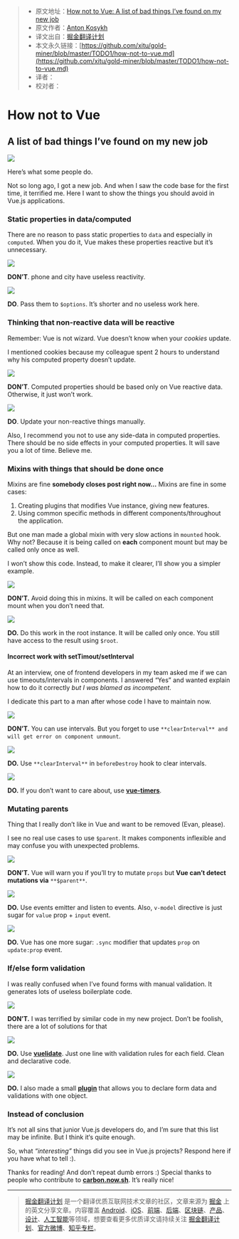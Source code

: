 > * 原文地址：[How not to Vue: A list of bad things I’ve found on my new job](https://itnext.io/how-not-to-vue-18f16fe620b5)
> * 原文作者：[Anton Kosykh](https://itnext.io/@kelin2025?source=post_header_lockup)
> * 译文出自：[掘金翻译计划](https://github.com/xitu/gold-miner)
> * 本文永久链接：[https://github.com/xitu/gold-miner/blob/master/TODO1/how-not-to-vue.md](https://github.com/xitu/gold-miner/blob/master/TODO1/how-not-to-vue.md)
> * 译者：
> * 校对者：

# How not to Vue 

## A list of bad things I’ve found on my new job

![](https://cdn-images-1.medium.com/max/800/1*pWo4h-AhSfgyFHDlAkchcw.png)

Here’s what some people do.

Not so long ago, I got a new job. And when I saw the code base for the first time, it terrified me. Here I want to show the things you should avoid in Vue.js applications. 

### Static properties in data/computed

There are no reason to pass static properties to `data` and especially in `computed`. When you do it, Vue makes these properties reactive but it’s unnecessary.

![](https://cdn-images-1.medium.com/max/800/1*TUsVw4rEJwhw2iFuSyEWkw.png)

**DON’T**. phone and city have useless reactivity.

![](https://cdn-images-1.medium.com/max/800/1*HYgxVfj99dt-yaGIeSABGw.png)

**DO**. Pass them to `$options`. It’s shorter and no useless work here.

### Thinking that non-reactive data will be reactive

Remember: Vue is not wizard. Vue doesn’t know when your _cookies_ update.

I mentioned cookies because my colleague spent 2 hours to understand why his computed property doesn’t update.

![](https://cdn-images-1.medium.com/max/800/1*mSQ5DXcLOlFK6vfdz-Gyjw.png)

**DON’T**. Computed properties should be based only on Vue reactive data. Otherwise, it just won’t work.

![](https://cdn-images-1.medium.com/max/800/1*Q7HhvYfTsHNUZLMcnptbhw.png)

**DO**. Update your non-reactive things manually.

Also, I recommend you not to use any side-data in computed properties. There should be no side effects in your computed properties. It will save you a lot of time. Believe me.

### Mixins with things that should be done once

Mixins are fine **somebody closes post right now…** Mixins are fine in some cases:

1. Creating plugins that modifies Vue instance, giving new features.
2. Using common specific methods in different components/throughout the application.

But one man made a global mixin with very slow actions in `mounted` hook. Why not? Because it is being called on **each** component mount but may be called only once as well.

I won’t show this code. Instead, to make it clearer, I’ll show you a simpler example.

![](https://cdn-images-1.medium.com/max/800/1*qCp4mZoUYKb2PPoqDFeByA.png)

**DON’T.** Avoid doing this in mixins. It will be called on each component mount when you don’t need that.

![](https://cdn-images-1.medium.com/max/800/1*7-g24ZUvldsPh8XIIPaxTw.png)

**DO.** Do this work in the root instance. It will be called only once. You still have access to the result using `$root`.

#### Incorrect work with setTimout/setInterval

At an interview, one of frontend developers in my team asked me if we can use timeouts/intervals in components. I answered “Yes” and wanted explain how to do it correctly _but I was blamed as incompetent_.

I dedicate this part to a man after whose code I have to maintain now.

![](https://cdn-images-1.medium.com/max/800/1*FxPRflqqk8K6wRr4jUyFBQ.png)

**DON’T.** You can use intervals. But you forget to use `**clearInterval** and will get error on component unmount`.

![](https://cdn-images-1.medium.com/max/800/1*7kBqD5KNSkCTTpP2O7FUgw.png)

**DO.** Use `**clearInterval**` in `beforeDestroy` hook to clear intervals.

![](https://cdn-images-1.medium.com/max/800/1*Tmr7GIY7saojZkOPoVQfuQ.png)

**DO.** If you don’t want to care about, use [**vue-timers**](https://github.com/kelin2025/vue-timers).

### Mutating parents

Thing that I really don’t like in Vue and want to be removed (Evan, please).

I see no real use cases to use `$parent`. It makes components inflexible and may confuse you with unexpected problems.

![](https://cdn-images-1.medium.com/max/800/1*MYb4iAVzlvQPZDWqCnJM0w.png)

**DON’T.** Vue will warn you if you’ll try to mutate `props` but **Vue can’t detect mutations via** `**$parent**`.

![](https://cdn-images-1.medium.com/max/800/1*pJkabHNu8Gx7f4UMM07FMg.png)

**DO.** Use events emitter and listen to events. Also, `v-model` directive is just sugar for `value` prop + `input` event.

![](https://cdn-images-1.medium.com/max/800/1*yypns5Qp2y_t7HrsPT5O7g.png)

**DO.** Vue has one more sugar: `.sync` modifier that updates `prop` on `update:prop` event.

### If/else form validation

I was really confused when I’ve found forms with manual validation. It generates lots of useless boilerplate code.

![](https://cdn-images-1.medium.com/max/800/1*yn_pt6eFfOIz-RvMEA30gQ.png)

**DON’T.** I was terrified by similar code in my new project. Don’t be foolish, there are a lot of solutions for that

![](https://cdn-images-1.medium.com/max/800/1*omOSNM6WmpsYSN3C4dy4dw.png)

**DO.** Use [**vuelidate**](https://monterail.github.io/vuelidate/). Just one line with validation rules for each field. Clean and declarative code.

![](https://cdn-images-1.medium.com/max/800/1*_4S2iHw93lSS_GIeceJ_YA.png)

**DO.** I also made a small [**plugin**](https://github.com/Kelin2025/vuelidate-forms) that allows you to declare form data and validations with one object.

### Instead of conclusion

It’s not all sins that junior Vue.js developers do, and I’m sure that this list may be infinite. But I think it‘s quite enough.

So, what _“interesting”_ things did you see in Vue.js projects? Respond here if you have what to tell :).

Thanks for reading! And don’t repeat dumb errors :) Special thanks to people who contribute to [**carbon.now.sh**](https://carbon.now.sh/). It’s really nice!


---

> [掘金翻译计划](https://github.com/xitu/gold-miner) 是一个翻译优质互联网技术文章的社区，文章来源为 [掘金](https://juejin.im) 上的英文分享文章。内容覆盖 [Android](https://github.com/xitu/gold-miner#android)、[iOS](https://github.com/xitu/gold-miner#ios)、[前端](https://github.com/xitu/gold-miner#前端)、[后端](https://github.com/xitu/gold-miner#后端)、[区块链](https://github.com/xitu/gold-miner#区块链)、[产品](https://github.com/xitu/gold-miner#产品)、[设计](https://github.com/xitu/gold-miner#设计)、[人工智能](https://github.com/xitu/gold-miner#人工智能)等领域，想要查看更多优质译文请持续关注 [掘金翻译计划](https://github.com/xitu/gold-miner)、[官方微博](http://weibo.com/juejinfanyi)、[知乎专栏](https://zhuanlan.zhihu.com/juejinfanyi)。
